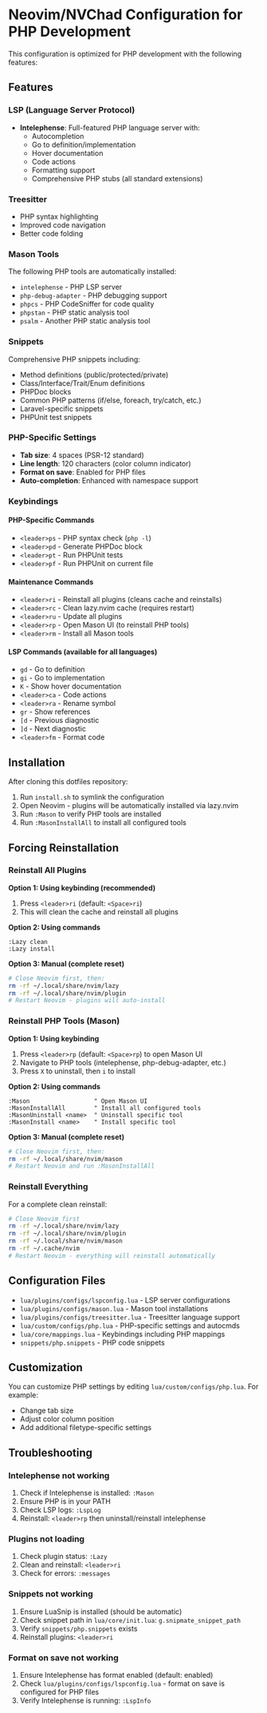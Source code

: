 # Neovim/NVChad Configuration for PHP Development

This configuration is optimized for PHP development with the following features:

## Features

### LSP (Language Server Protocol)
- **Intelephense**: Full-featured PHP language server with:
  - Autocompletion
  - Go to definition/implementation
  - Hover documentation
  - Code actions
  - Formatting support
  - Comprehensive PHP stubs (all standard extensions)

### Treesitter
- PHP syntax highlighting
- Improved code navigation
- Better code folding

### Mason Tools
The following PHP tools are automatically installed:
- `intelephense` - PHP LSP server
- `php-debug-adapter` - PHP debugging support
- `phpcs` - PHP CodeSniffer for code quality
- `phpstan` - PHP static analysis tool
- `psalm` - Another PHP static analysis tool

### Snippets
Comprehensive PHP snippets including:
- Method definitions (public/protected/private)
- Class/Interface/Trait/Enum definitions
- PHPDoc blocks
- Common PHP patterns (if/else, foreach, try/catch, etc.)
- Laravel-specific snippets
- PHPUnit test snippets

### PHP-Specific Settings
- **Tab size**: 4 spaces (PSR-12 standard)
- **Line length**: 120 characters (color column indicator)
- **Format on save**: Enabled for PHP files
- **Auto-completion**: Enhanced with namespace support

### Keybindings

#### PHP-Specific Commands
- `<leader>ps` - PHP syntax check (`php -l`)
- `<leader>pd` - Generate PHPDoc block
- `<leader>pt` - Run PHPUnit tests
- `<leader>pf` - Run PHPUnit on current file

#### Maintenance Commands
- `<leader>ri` - Reinstall all plugins (cleans cache and reinstalls)
- `<leader>rc` - Clean lazy.nvim cache (requires restart)
- `<leader>ru` - Update all plugins
- `<leader>rp` - Open Mason UI (to reinstall PHP tools)
- `<leader>rm` - Install all Mason tools

#### LSP Commands (available for all languages)
- `gd` - Go to definition
- `gi` - Go to implementation
- `K` - Show hover documentation
- `<leader>ca` - Code actions
- `<leader>ra` - Rename symbol
- `gr` - Show references
- `[d` - Previous diagnostic
- `]d` - Next diagnostic
- `<leader>fm` - Format code

## Installation

After cloning this dotfiles repository:

1. Run `install.sh` to symlink the configuration
2. Open Neovim - plugins will be automatically installed via lazy.nvim
3. Run `:Mason` to verify PHP tools are installed
4. Run `:MasonInstallAll` to install all configured tools

## Forcing Reinstallation

### Reinstall All Plugins

**Option 1: Using keybinding (recommended)**
1. Press `<leader>ri` (default: `<Space>ri`)
2. This will clean the cache and reinstall all plugins

**Option 2: Using commands**
```vim
:Lazy clean
:Lazy install
```

**Option 3: Manual (complete reset)**
```bash
# Close Neovim first, then:
rm -rf ~/.local/share/nvim/lazy
rm -rf ~/.local/share/nvim/plugin
# Restart Neovim - plugins will auto-install
```

### Reinstall PHP Tools (Mason)

**Option 1: Using keybinding**
1. Press `<leader>rp` (default: `<Space>rp`) to open Mason UI
2. Navigate to PHP tools (intelephense, php-debug-adapter, etc.)
3. Press `X` to uninstall, then `i` to install

**Option 2: Using commands**
```vim
:Mason                  " Open Mason UI
:MasonInstallAll        " Install all configured tools
:MasonUninstall <name>  " Uninstall specific tool
:MasonInstall <name>    " Install specific tool
```

**Option 3: Manual (complete reset)**
```bash
# Close Neovim first, then:
rm -rf ~/.local/share/nvim/mason
# Restart Neovim and run :MasonInstallAll
```

### Reinstall Everything

For a complete clean reinstall:

```bash
# Close Neovim first
rm -rf ~/.local/share/nvim/lazy
rm -rf ~/.local/share/nvim/plugin
rm -rf ~/.local/share/nvim/mason
rm -rf ~/.cache/nvim
# Restart Neovim - everything will reinstall automatically
```

## Configuration Files

- `lua/plugins/configs/lspconfig.lua` - LSP server configurations
- `lua/plugins/configs/mason.lua` - Mason tool installations
- `lua/plugins/configs/treesitter.lua` - Treesitter language support
- `lua/custom/configs/php.lua` - PHP-specific settings and autocmds
- `lua/core/mappings.lua` - Keybindings including PHP mappings
- `snippets/php.snippets` - PHP code snippets

## Customization

You can customize PHP settings by editing `lua/custom/configs/php.lua`. For example:
- Change tab size
- Adjust color column position
- Add additional filetype-specific settings

## Troubleshooting

### Intelephense not working
1. Check if Intelephense is installed: `:Mason`
2. Ensure PHP is in your PATH
3. Check LSP logs: `:LspLog`
4. Reinstall: `<leader>rp` then uninstall/reinstall intelephense

### Plugins not loading
1. Check plugin status: `:Lazy`
2. Clean and reinstall: `<leader>ri`
3. Check for errors: `:messages`

### Snippets not working
1. Ensure LuaSnip is installed (should be automatic)
2. Check snippet path in `lua/core/init.lua`: `g.snipmate_snippet_path`
3. Verify `snippets/php.snippets` exists
4. Reinstall plugins: `<leader>ri`

### Format on save not working
1. Ensure Intelephense has format enabled (default: enabled)
2. Check `lua/plugins/configs/lspconfig.lua` - format on save is configured for PHP files
3. Verify Intelephense is running: `:LspInfo`
